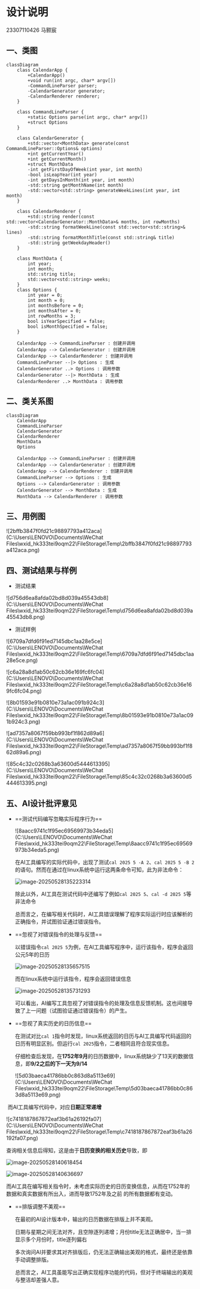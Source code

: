 # 设计说明

23307110426 马颢宸

## 一、类图

```mermaid
classDiagram
    class CalendarApp {
        +CalendarApp()
        +void run(int argc, char* argv[])
        -CommandLineParser parser;
    	-CalendarGenerator generator;
    	-CalendarRenderer renderer;
    }

    class CommandLineParser {
        +static Options parse(int argc, char* argv[])
        +struct Options 
    }

    class CalendarGenerator {
        +std::vector<MonthData> generate(const CommandLineParser::Options& options)
        +int getCurrentYear()
        +int getCurrentMonth()
        +struct MonthData 
        -int getFirstDayOfWeek(int year, int month)
        -bool isLeapYear(int year)
        -int getDaysInMonth(int year, int month)
        -std::string getMonthName(int month)
        -std::vector<std::string> generateWeekLines(int year, int month)
    }

    class CalendarRenderer {
        +std::string render(const std::vector<CalendarGenerator::MonthData>& months, int rowMonths)
        -std::string formatWeekLine(const std::vector<std::string>& lines)
        -std::string formatMonthTitle(const std::string& title)
        -std::string getWeekdayHeader()
    }
    
    class MonthData {
    	int year;
        int month;
        std::string title;
        std::vector<std::string> weeks; 
    }
    class Options {
        int year = 0;
        int month = 0;
        int monthsBefore = 0;
        int monthsAfter = 0;
        int rowMonths = 3;
        bool isYearSpecified = false;
        bool isMonthSpecified = false;
    }

    CalendarApp --> CommandLineParser : 创建并调用
    CalendarApp --> CalendarGenerator : 创建并调用
    CalendarApp --> CalendarRenderer : 创建并调用
    CommandLineParser --|> Options : 生成
    CalendarGenerator ..> Options : 调用参数
    CalendarGenerator --|> MonthData : 生成
    CalendarRenderer ..> MonthData : 调用参数
```

## 二、类关系图

```mermaid
classDiagram
    CalendarApp
    CommandLineParser
    CalendarGenerator
    CalendarRenderer
    MonthData
    Options

    CalendarApp --> CommandLineParser : 创建并调用
    CalendarApp --> CalendarGenerator : 创建并调用
    CalendarApp --> CalendarRenderer : 创建并调用
    CommandLineParser --> Options : 生成
    Options --> CalendarGenerator : 调用参数
    CalendarGenerator --> MonthData : 生成
    MonthData --> CalendarRenderer : 调用参数
```

## 三、用例图

![2bffb3847f0fd21c98897793a412aca](C:\Users\LENOVO\Documents\WeChat Files\wxid_hk333tei9oqm22\FileStorage\Temp\2bffb3847f0fd21c98897793a412aca.png)



## 四、测试结果与样例

* 测试结果

![d756d6ea8afda02bd8d039a45543db8](C:\Users\LENOVO\Documents\WeChat Files\wxid_hk333tei9oqm22\FileStorage\Temp\d756d6ea8afda02bd8d039a45543db8.png)

* 测试样例

![6709a7dfd6f91ed7145dbc1aa28e5ce](C:\Users\LENOVO\Documents\WeChat Files\wxid_hk333tei9oqm22\FileStorage\Temp\6709a7dfd6f91ed7145dbc1aa28e5ce.png)

![c6a28a8d1ab50c62cb36e169fc6fc04](C:\Users\LENOVO\Documents\WeChat Files\wxid_hk333tei9oqm22\FileStorage\Temp\c6a28a8d1ab50c62cb36e169fc6fc04.png)

![8b01593e91b0810e73a1ac091b924c3](C:\Users\LENOVO\Documents\WeChat Files\wxid_hk333tei9oqm22\FileStorage\Temp\8b01593e91b0810e73a1ac091b924c3.png)

![ad7357a8067f59bb993bf1f862d89a6](C:\Users\LENOVO\Documents\WeChat Files\wxid_hk333tei9oqm22\FileStorage\Temp\ad7357a8067f59bb993bf1f862d89a6.png)

![85c4c32c0268b3a63600d5444613395](C:\Users\LENOVO\Documents\WeChat Files\wxid_hk333tei9oqm22\FileStorage\Temp\85c4c32c0268b3a63600d5444613395.png)



## 五、AI设计批评意见

* ==测试代码编写忽略实际程序行为==

  ![8aacc9741c1f95ec69569973b34eda5](C:\Users\LENOVO\Documents\WeChat Files\wxid_hk333tei9oqm22\FileStorage\Temp\8aacc9741c1f95ec69569973b34eda5.png)

  在AI工具编写的实际代码中，出现了测试`cal 2025 5 -A 2`、`cal 2025 5 -B 2`的语句。然而在通过在linux系统中运行这两条命令可知，此为非法命令：

  ![image-20250528135223314](C:\Users\LENOVO\AppData\Roaming\Typora\typora-user-images\image-20250528135223314.png)

  除此以外，AI工具在测试代码中还编写了例如`cal 2025 5`、`cal -d 2025 5`等非法命令

  总而言之，在编写相关代码时，AI工具错误理解了程序实际运行时应该解析的正确指令，并试图验证通过错误指令。

* ==忽视了对错误指令的处理与反馈==

  以错误指令`cal 2025 5`为例，在AI工具编写程序中，运行该指令，程序会返回公元5年的日历

  ![image-20250528135657515](C:\Users\LENOVO\AppData\Roaming\Typora\typora-user-images\image-20250528135657515.png)

  而在linux系统中运行该指令，程序会返回错误信息

  ![image-20250528135731293](C:\Users\LENOVO\AppData\Roaming\Typora\typora-user-images\image-20250528135731293.png)

  可以看出，AI编写工具忽视了对错误指令的处理及信息反馈机制。这也间接导致了上一问题（试图验证通过错误指令）的产生。

* ==忽视了真实历史的日历信息==

  在测试对比`cal 1`指令时发现，linux系统返回的日历与AI工具编写代码返回的日历有明显区别。但运行`cal 2025`指令，二者相同且符合现实信息。

  仔细检查后发现，在**1752年9月**的日历数据中，linux系统缺少了13天的数据信息，即**9/2之后的下一天为9/14**

  ![5d03baeca41786bb0c863d8a5113e69](C:\Users\LENOVO\Documents\WeChat Files\wxid_hk333tei9oqm22\FileStorage\Temp\5d03baeca41786bb0c863d8a5113e69.png)

​	而AI工具编写代码中，对应**日期正常递增**

![c7418187867872eaf3b61a26192fa07](C:\Users\LENOVO\Documents\WeChat Files\wxid_hk333tei9oqm22\FileStorage\Temp\c7418187867872eaf3b61a26192fa07.png)

​	查询相关信息后得知，这是由于**日历变换的相关历史**导致，即

![image-20250528140618454](C:\Users\LENOVO\AppData\Roaming\Typora\typora-user-images\image-20250528140618454.png)

![image-20250528140636697](C:\Users\LENOVO\AppData\Roaming\Typora\typora-user-images\image-20250528140636697.png)

​	而AI工具在编写相关指令时，未考虑实际历史的日历变换信息，从而在1752年的数据和真实数据有所出入，进而导致1752年及之前	的所有数据都有变动。

* ==排版调整不美观==

  在最初的AI设计版本中，输出的日历数据在排版上并不美观。

  日期与星期之间无法对齐，且空隙逐列递增；月份title无法正确居中，当一排显示多个月份时，title逐列偏右

  多次询问AI并要求其对齐排版后，仍无法正确输出美观的格式，最终还是依靠手动调整排版。

  总而言之，AI工具虽能写出正确实现程序功能的代码，但对于终端输出的美观与整洁却差强人意。